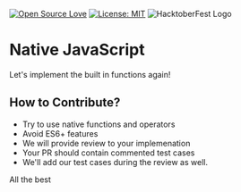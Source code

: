[![Open Source Love](https://badges.frapsoft.com/os/v2/open-source.svg?v=103)](https://github.com/vinitshahdeo/HacktoberFest)
[![License: MIT](https://img.shields.io/badge/License-MIT-yellow.svg)](https://opensource.org/licenses/MIT)
![HacktoberFest Logo](https://i.ibb.co/6Y947xj/Hacktoberfest-19-Events-1457x180.png)

# Native JavaScript

Let's implement the built in functions again! 

## How to Contribute?

- Try to use native functions and operators
- Avoid ES6+ features
- We will provide review to your implemenation
- Your PR should contain commented test cases 
- We'll add our test cases during the review as well.

All the best
